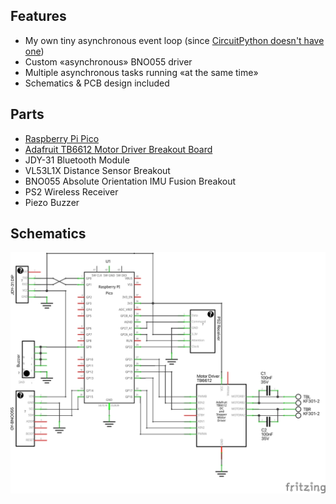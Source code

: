 ## Features

- My own tiny asynchronous event loop (since [CircuitPython doesn't have one](https://learn.adafruit.com/welcome-to-circuitpython/frequently-asked-questions))
- Custom «asynchronous» BNO055 driver
- Multiple asynchronous tasks running «at the same time»
- Schematics & PCB design included

## Parts

- [Raspberry Pi Pico](https://www.raspberrypi.org/products/raspberry-pi-pico/)
- [Adafruit TB6612 Motor Driver Breakout Board](https://learn.adafruit.com/adafruit-tb6612-h-bridge-dc-stepper-motor-driver-breakout)
- JDY-31 Bluetooth Module
- VL53L1X Distance Sensor Breakout
- BNO055 Absolute Orientation IMU Fusion Breakout
- PS2 Wireless Receiver
- Piezo Buzzer

## Schematics

![Schematics image](fritzing/robot_schem.png)
